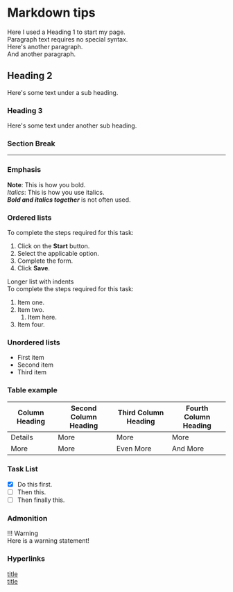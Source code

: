 # Markdown tips

Here I used a Heading 1 to start my page.  
Paragraph text requires no special syntax.  
Here's another paragraph.  
And another paragraph.

## Heading 2

Here's some text under a sub heading.  

### Heading 3

Here's some text under another sub heading.

### Section Break

---

### Emphasis

**Note**: This is how you bold.  
*Italics*: This is how you use italics.  
***Bold and italics together*** is not often used.

### Ordered lists

To complete the steps required for this task: 

1. Click on the **Start** button.  
2. Select the applicable option.  
3. Complete the form.  
4. Click **Save**.  

Longer list with indents  
To complete the steps required for this task:   

1. Item one.
1. Item two.
    1.   Item here.
1. Item four.    

### Unordered lists

* First item
* Second item
* Third item

### Table example

| Column Heading | Second Column Heading | Third Column Heading | Fourth Column Heading |
| ---- | ---- | ---- | ---- |
| Details | More | More | More |
| More | More | Even More | And More |

### Task List

* [x] Do this first.
* [ ] Then this.
* [ ] Then finally this.

### Admonition

!!! Warning  
    Here is a warning statement!  

### Hyperlinks
[title](https://www.example.com)  
[title](../blogs/blogs.md)




